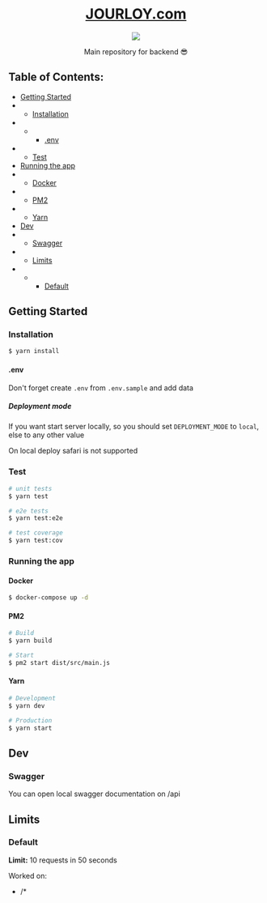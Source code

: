 <a href="https://jourloy.com/">
	<h1 align="center">
		JOURLOY.com
	</h1>
</a>

<p align="center">
	<a href="" target="_blank"><img src="https://img.shields.io/github/v/tag/jourloy-com/backend?color=red&label=version&style=for-the-badge&labelColor=000000"/></a>
</p>

<p align="center">Main repository for backend 😎</p>

## Table of Contents:

- [Getting Started](#getting-started)
- - [Installation](#installation)
- - - [.env](#env)
- - [Test](test)
- [Running the app](#running-the-app)
- - [Docker](#docker)
- - [PM2](#pm2)
- - [Yarn](#yarn)
- [Dev](#dev)
- - [Swagger](#swagger)
- - [Limits](#limits)
- - - [Default](#default)

## Getting Started

### Installation

```bash
$ yarn install
```

#### .env

Don't forget create `.env` from `.env.sample` and add data

##### Deployment mode

If you want start server locally, so you should set `DEPLOYMENT_MODE` to `local`, else to any other value

On local deploy safari is not supported

### Test

```bash
# unit tests
$ yarn test

# e2e tests
$ yarn test:e2e

# test coverage
$ yarn test:cov
```

### Running the app

#### Docker

```bash
$ docker-compose up -d
```

#### PM2

```bash
# Build
$ yarn build

# Start
$ pm2 start dist/src/main.js
```

#### Yarn

```bash
# Development
$ yarn dev

# Production
$ yarn start
```

## Dev

### Swagger

You can open local swagger documentation on /api

## Limits

### Default

**Limit:** 10 requests in 50 seconds

Worked on:

- /*
